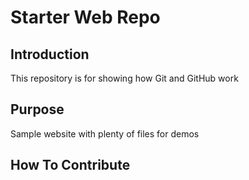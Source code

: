# Starter Web Repo
## Introduction

This repository is for showing how Git and GitHub work

## Purpose

Sample website with plenty of files for demos


## How To Contribute
